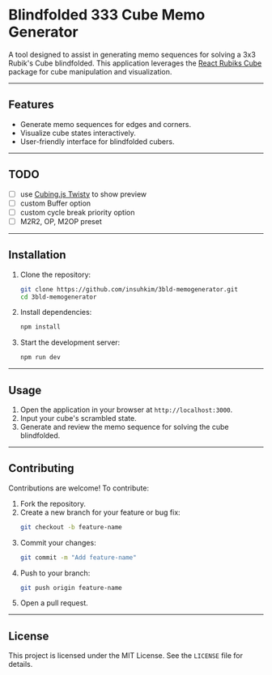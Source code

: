 # Blindfolded 333 Cube Memo Generator

A tool designed to assist in generating memo sequences for solving a 3x3 Rubik's Cube blindfolded. This application leverages the [React Rubiks Cube](https://github.com/UmerKazi/react-rubiks-cube-utils) package for cube manipulation and visualization.

---

## Features

- Generate memo sequences for edges and corners.
- Visualize cube states interactively.
- User-friendly interface for blindfolded cubers.

---

## TODO

- [ ] use [Cubing.js Twisty](https://js.cubing.net/cubing/twisty/) to show preview
- [ ] custom Buffer option
- [ ] custom cycle break priority option
- [ ] M2R2, OP, M2OP preset

---

## Installation

1. Clone the repository:

   ```bash
   git clone https://github.com/insuhkim/3bld-memogenerator.git
   cd 3bld-memogenerator
   ```

2. Install dependencies:

   ```bash
   npm install
   ```

3. Start the development server:
   ```bash
   npm run dev
   ```

---

## Usage

1. Open the application in your browser at `http://localhost:3000`.
2. Input your cube's scrambled state.
3. Generate and review the memo sequence for solving the cube blindfolded.

---

## Contributing

Contributions are welcome! To contribute:

1. Fork the repository.
2. Create a new branch for your feature or bug fix:
   ```bash
   git checkout -b feature-name
   ```
3. Commit your changes:
   ```bash
   git commit -m "Add feature-name"
   ```
4. Push to your branch:
   ```bash
   git push origin feature-name
   ```
5. Open a pull request.

---

## License

This project is licensed under the MIT License. See the `LICENSE` file for details.

